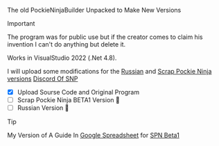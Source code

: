 The old PockieNinjaBuilder Unpacked to Make New Versions
> [!IMPORTANT]
> The program was for public use but if the creator comes to claim his invention I can't do anything but delete it.

Works in VisualStudio 2022 (.Net 4.8).

I will upload some modifications for the [Russian](http://ninjawars2.ru/) and [Scrap Pockie Ninja versions](https://pockieninja.online/) [Discord Of SNP](https://discord.gg/gCx5hCZPuv)

- [x] Upload Sourse Code and Original Program
- [ ] Scrap Pockie Ninja BETA1 Version :tada:
- [ ] Russian Version :tada:

> [!TIP]
>My Version of A Guide In [Google Spreadsheet](https://docs.google.com/spreadsheets/u/0/d/1hup3X_VJFtYc5zqrioXEoU4D3_YXT6dii0t390S12u4/htmlview?#) for [SPN Beta1](https://pockieninja.online/)
